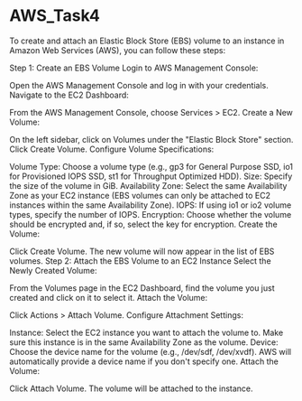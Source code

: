 # AWS_Task4
To create and attach an Elastic Block Store (EBS) volume to an instance in Amazon Web Services (AWS), you can follow these steps:

Step 1: Create an EBS Volume
Login to AWS Management Console:

Open the AWS Management Console and log in with your credentials.
Navigate to the EC2 Dashboard:

From the AWS Management Console, choose Services > EC2.
Create a New Volume:

On the left sidebar, click on Volumes under the "Elastic Block Store" section.
Click Create Volume.
Configure Volume Specifications:

Volume Type: Choose a volume type (e.g., gp3 for General Purpose SSD, io1 for Provisioned IOPS SSD, st1 for Throughput Optimized HDD).
Size: Specify the size of the volume in GiB.
Availability Zone: Select the same Availability Zone as your EC2 instance (EBS volumes can only be attached to EC2 instances within the same Availability Zone).
IOPS: If using io1 or io2 volume types, specify the number of IOPS.
Encryption: Choose whether the volume should be encrypted and, if so, select the key for encryption.
Create the Volume:

Click Create Volume. The new volume will now appear in the list of EBS volumes.
Step 2: Attach the EBS Volume to an EC2 Instance
Select the Newly Created Volume:

From the Volumes page in the EC2 Dashboard, find the volume you just created and click on it to select it.
Attach the Volume:

Click Actions > Attach Volume.
Configure Attachment Settings:

Instance: Select the EC2 instance you want to attach the volume to. Make sure this instance is in the same Availability Zone as the volume.
Device: Choose the device name for the volume (e.g., /dev/sdf, /dev/xvdf). AWS will automatically provide a device name if you don't specify one.
Attach the Volume:

Click Attach Volume. The volume will be attached to the instance.
